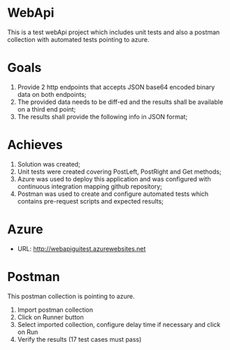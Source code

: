 # WebApi
This is a test webApi project which includes unit tests and also a postman collection with automated tests pointing to azure.

# Goals
1. Provide 2 http endpoints that accepts JSON base64 encoded binary data on both endpoints;
2. The provided data needs to be diff-ed and the results shall be available on a third end point;
3. The results shall provide the following info in JSON format;

# Achieves
1. Solution was created;
2. Unit tests were created covering PostLeft, PostRight and Get methods;
3. Azure was used to deploy this application and was configured with continuous integration mapping github repository;
4. Postman was used to create and configure automated tests which contains pre-request scripts and expected results;

# Azure
* URL: http://webapiguitest.azurewebsites.net

# Postman
This postman collection is pointing to azure.

1. Import postman collection
2. Click on Runner button
3. Select imported collection, configure delay time if necessary and click on Run
4. Verify the results (17 test cases must pass)
